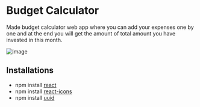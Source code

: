 # Budget Calculator


Made budget calculator web app where you can add your expenses one by one and at the end you will get the amount of total amount you have invested in this month.

![image](https://user-images.githubusercontent.com/53372535/196036609-ed071b65-48c0-4223-aa30-76de7d15142f.png)



## Installations
- npm install [react](https://www.npmjs.com/package/react)
- npm install [react-icons](https://react-icons.github.io/react-icons)
- npm install [uuid](https://www.npmjs.com/package/uuid)

